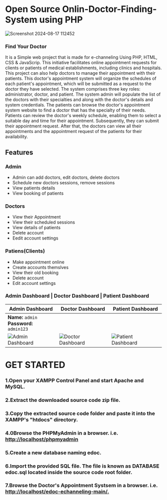 # Open Source Onlin-Doctor-Finding-System using PHP
![Screenshot 2024-08-17 112452](https://github.com/user-attachments/assets/0f881f6a-5d30-44bc-9688-b17edde96ffc)
### Find Your Doctor
It is a Simple web project that is made for e-channeling Using PHP, HTML, CSS & JavaScrip. This initiative facilitates online appointment requests for clients or patients of medical establishments, including clinics and hospitals. This project can also help doctors to manage their appointment with their patients. This doctor's appointment system will organize the schedules of each patient's appointment, which will be submitted as a request to the doctor they have selected. The system comprises three key roles: administrator, doctor, and patient. The system admin will populate the list of the doctors with their specialties and along with the doctor's details and system credentials. The patients can browse the doctor's appointment system website to find a doctor that has the specialty of their needs. Patients can review the doctor's weekly schedule, enabling them to select a suitable day and time for their appointment. Subsequently, they can submit their appointment request. After that, the doctors can view all their appointments and the appointment request of the patients for their availability.
## Features

### Admin
- Admin can add doctors, edit doctors, delete doctors
- Schedule new doctors sessions, remove sessions
- View patients details
- View booking of patients

### Doctors
- View their Appointment
- View their scheduled sessions
- View details of patients
- Delete account
- Eedit account settings

### Patiens(Clients)
- Make appointment online
- Create accounts themslves
- View their old booking
- Delete account
- Edit account settings

### Admin Dashboard | Doctor Dashboard | Patient Dashboard

| **Admin Dashboard** | **Doctor Dashboard** | **Patient Dashboard** |
|---------------------|----------------------|-----------------------|
| **Name:** `admin` <br> **Password:** `admin123` | ||
| ![Admin Dashboard](path-to-admin-image) | ![Doctor Dashboard](path-to-doctor-image) | ![Patient Dashboard](path-to-patient-image) |

# GET STARTED

### 1.Open your XAMPP Control Panel and start Apache and MySQL.
### 2.Extract the downloaded source code zip file.
### 3.Copy the extracted source code folder and paste it into the XAMPP's "htdocs" directory.
### 4.0Browse the PHPMyAdmin in a browser. i.e.[ http://localhost/phpmyadmin](http://localhost/Online%20Doctor%20Finding%20System/admin)
### 5.Create a new database naming edoc.
### 6.Import the provided SQL file. The file is known as DATABASE edoc.sql located inside the source code root folder.
### 7.Browse the Doctor's Appointment Systsem in a browser. i.e. [http://localhost/edoc-echanneling-main/.](http://localhost/Online%20Doctor%20Finding%20System)
